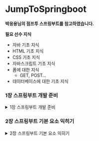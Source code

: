 # JumpToSpringboot

**박응용님의 점프투 스프링부트를 참고하였습니다.**

**필요 선수 지식**

- 자바 기초 지식
- HTML 기초 지식
- CSS 기초 지식
- 자바스크립트 기초 지식
- 폼에 대한 지식
    - GET, POST…
- 데이터베이스에 대한 기초 지식

### 1장 스프링부트 개발 준비

<details>
<summary> 1장 스프링부트 개발 준비 </summary>
<div markdown="1">   

**스프링부트란?**

스프링부트는 자바의 웹 프레임워크로 기존 스프링 프레임워크에 톰캣 서버를 내장하고 여러 편의 기능들을 추가하여 꾸준한 인기를 누리고 있는 프레임워크이다. **즉, 스프링부트는 웹 프로그램을 쉽고 빠르게 만들어 주는 웹 프레임워크다.**

<details>
<summary> —-# 웹 프레임워크란? </summary>
<div markdown="1">   

웹 프로그램을 위해서는 상당히 많은 기능을 만들어야 한다. 예를 들어 쿠키나 세션처리, 로그인/로그아웃, 데이터베이스 처리 등 웹프로그램을 위해 만들어야 할 기능들은 상당히 많다. 웹 프레임워크에는 이런 기능들이 이미 만들어져 있기 때문에 기능을 익혀서 사용하기만 하면된다. 쉽게 말해 웹 프레임워크는 웹 프로그램을 만들기 위한 스타터 키트라고 생각하면 된다.

</div>
</details>

**스프링의 장점**

- **튼튼한 프레임 워크**co
    - 스프링부트는 여러 보안 공격을 기본적으로 아주 잘 막아준다.
- **다양한 기능 탑재**
    - 오랜 세월동안 수많은 기능이 추가되고 다듬어짐
- **WAS가 따로 필요 없음**
    - Web Application Server(Tomcat, Weblogic, websphere…등)이 필요
        - 스프링에는 Tomcat이 내장되어 있어 WAS를 신경쓸 필요가 없다.
        - 톰캣 대신 다른 WAS를 사용할 수 있음.
- **설정이 쉽다.**
    - 이전에 스프링만을 사용하는것보다 훨씬 더 단순화 하여 쉽게 사용이 가능
    - 다른 언어로 작성된(파이썬의 장고)와 같은 언어의 간결함을 더 이상 부러워할 필요 없음
- **재미있다.**
    - 일단 해보자…


<details>
<summary> 자바 설치 </summary>
<div markdown="1">   

**JDK 설치**

자바 프로그래밍을 하기 위해 필수적으로 필요한 JDK(Java Development Kit)를 먼저 설치 

[Download the Latest Java LTS Free](https://www.oracle.com/java/technologies/downloads/)

```python
java --version 
#-- 위 명령어로 설치된 java 버전 확인
```

</div>
</details>

<details>
<summary> STS 설치(이클립스) </summary>
<div markdown="1">   

STS(Spring Tool Suite)는 문서파일 작성을 도와주는 도구로 워드나 한글이 있는 것처럼 프로그램 작성을 도와주는 툴들이다. **이러한 툴들을 통합개발환경**이라고 부른다. 이 IDE 중 가장 많이 추천되는 툴은 STS로 스프링 개발에 최적화된 에디터로 **이클립스 기반**으로 제작되었다.

**무료버전 인텔리제이는 사용하는데 있어서 약간의 제약이 있으므로 이클립스를 추천**

**❗️하지만 인텔리제이로 진행**

**인텔리제이**

<details>
<summary> Spring Initializr 설치 </summary>
<div markdown="1">   

인텔리제이 무료버전은 스프링 도구 지원이 안되지만 Spring Initializr를 사용하면 스프링부트 개발을 쉽게 시작할 수 있다.

• [https://start.spring.io/](https://start.spring.io/)

- 강좌랑 버전차이가 많이 나서 일단은 기본설정으로 진행했음… 
<img width="647" alt="1" src="https://user-images.githubusercontent.com/79856225/236632256-911348e8-fc96-44a1-a78a-6d2075efc8ea.png">

<img width="668" alt="2" src="https://user-images.githubusercontent.com/79856225/236632258-ceb97a94-234e-4ebb-aca1-301d395e67cb.png">

의존성 추가 후 생성!!

**다운받은 zip 파일을 프로젝트 홈 디렉토리에서 압축해제**

</div>
</details>

<details>
<summary> 인텔리제이 설치 </summary>
<div markdown="1">   

[IntelliJ IDEA](https://www.jetbrains.com/ko-kr/idea/download/)

무료 버전 설치 후 인텔리제이 실행

Open → Spring initializr 압축파일이 있는 디렉토리를 선택하여 시작.

</div>
</details>

<details>
<summary> 롬복 플러그인 설치 </summary>
<div markdown="1">  

인텔리제이 설정

Preferences → Plugins 에서 롬복(Lombok)을 검색하여 설치

<img width="976" alt="3" src="https://user-images.githubusercontent.com/79856225/236632259-93ba4139-0d77-46f1-9d28-7232078743f6.png">

</div>
</details>

<details>
<summary> Auto reload 설정 </summary>
<div markdown="1">  

자바 또는 템플릿을 수정할 경우 수작업 없이 자동으로 변경사항 적용

Preferences → Build, Execution, Deployment → compiler에서 다음 항목 활성화

<img width="291" alt="4" src="https://user-images.githubusercontent.com/79856225/236632260-8bca503e-5cdd-45f9-8101-b3f542b49a40.png">

Preferences → Advanced Settings에서 다음 항목 활성화

<img width="533" alt="5" src="https://user-images.githubusercontent.com/79856225/236632261-8dbf3b50-4d6c-4074-9b8f-039e6a70ed42.png">

</div>
</details>

<details>
<summary> 타임리프 </summary>
<div markdown="1">   

템플릿 파일을 변경한 후 자동 적용되게 하려면 application.properties파일에 다음과 같은 내용 추가

Spring initializr 압축파일이 있는 디렉토리/src/main/resources/application.properties에 다음 내용 추가

```java
spring.thymeleaf.cache=false
spring.devtools.restart.enabled=true
spring.thymeleaf.prefix=file:src/main/resources/templates/
```

</div>
</details>

<details>
<summary> Unused 경고 메시지 끄기 </summary>
<div markdown="1">   

인텔리제이 무료 버전은 스프링을 지원하지 않기 때문에 경고 메시지가 나타나기 때문에 설정에서 꺼야 함

Preferences → Editor → Inspections

Java → Declaration redundance 항목 → Unsued declation 체크 해제

<img width="322" alt="6" src="https://user-images.githubusercontent.com/79856225/236632262-c38eb6f3-da3b-403c-b012-3232cbcab69f.png">

</div>
</details>

<details>
<summary> Gradle </summary>
<div markdown="1">   

**로컬 서버 실행 및 배포 파일 생성**

- **로컬 서버 실행**
    
    이제부터 Spring Initializr 압축파일이 있는 폴더를 myproject 폴더라고 함
    
    그레이들 창에서 다음과 같이 선택
    
    myproject → Tasks → application → bootRun을 선택 후 마우스 우측 클릭 후 Run
    
   <img width="489" alt="7" src="https://user-images.githubusercontent.com/79856225/236632264-396fead6-94d5-42b3-8f3b-659b685e09ae.png">
    
- **배포 파일 생성**
    
    그레이들 창에서 다음과 같이 선택
    
    myproject → Tasks → build → bootJar 우측 클릭 후  Run 
    
    build/libs/ 디렉토리에 .jar 배포 파일 생성 확인
    
<img width="333" alt="8" src="https://user-images.githubusercontent.com/79856225/236632265-606dc885-3875-4a21-bf15-1777350ac70f.png">

</div>
</details>

</div>
</details>

<details>
<summary> 스프링부트 맛보기 </summary>
<div markdown="1">   

**locallhost:8080/hello 브라우저 요청해보기**

**HelloController**

브라우저에 요청을 처리하기 위해서는 컨트롤러가 필요하며 컨트롤러는 서버에 전달된 클라이언트의 요청을 처리하는 자바 클래스이다.

- 컨트롤러 생성

<img width="333" alt="1" src="https://user-images.githubusercontent.com/79856225/236632429-77f0b7ef-35bd-498c-bb3a-42f151137eeb.png">

해당 위치에서 마우스 우측 버튼을 누르고 New → Class를 선택 → HelloController 이름의 클래스 생성

- 생성된 클래스 코드 수정

```java
package com.example.demo; //자신의 파일 프로젝트 디렉토리 이름

import org.springframework.stereotype.Controller;
import org.springframework.web.bind.annotation.GetMapping;
import org.springframework.web.bind.annotation.ResponseBody;

// 아래 에너테이션이 있어야 스프링부트 프레임워크가 컨트롤러로 인식
@Controller
public class HelloController {
// 아래 주소로 요청이 들어오면 hello 메소드가 실행됨
    @GetMapping("/hello")
    @ResponseBody
    public String hello() {
        return "Hello World";
    }
}
```

- **로컬서버 실행**

그레이들 창에서 bootRun 실행 후 [http://localhost:8080/hello](http://localhost:8080/hello) URL 요청

<img width="839" alt="2" src="https://user-images.githubusercontent.com/79856225/236632431-82f21533-295b-46c6-86ea-bb4cd86fff18.png">


</div>
</details>

<details>
<summary> 스프링부트 도구 설치 </summary>
<div markdown="1">   

이전 실습에서 진행했던 HelloController를 다음과 같이 수정

```java
package com.example.demo;

import org.springframework.stereotype.Controller;
import org.springframework.web.bind.annotation.GetMapping;
import org.springframework.web.bind.annotation.ResponseBody;

@Controller
public class HelloController {
    @GetMapping("/hello")
    @ResponseBody
    public String hello() {
        return "Hello Demo Project";
    }
}
```

이렇게 코드를 수정했다고 하고 새로고침을 눌러봐도 보이는 문자열은 변하지 않는다. 수정된 사항을 적용하려면 서버를 다시 리로딩해야 하기 때문인데 이 부분을 상당히 불편할 수 있다. 이 문제를 해결하려면 Spring Boot Devtools를 설치해야 한다.

**서버 재시작 없이 변경사항을 즉시 반영해주는 Spring Boot Devtools 설치**

- **Spring Boot Devtools**

해당 툴을 설치하기 위해서는 Gradle로 설치해야 함. build.gradle을 다음과 같이 수정

```java
plugins {
    id 'java'
    id 'org.springframework.boot' version '3.0.0'
    id 'io.spring.dependency-management' version '1.1.0'
}

group = 'com.example'
version = '0.0.1-SNAPSHOT'
sourceCompatibility = '17'

repositories {
    mavenCentral()
}

dependencies {
    implementation 'org.springframework.boot:spring-boot-starter-web'
    testImplementation 'org.springframework.boot:spring-boot-starter-test'
    **developmentOnly 'org.springframework.boot:spring-boot-devtools'**
}

tasks.named('test') {
    useJUnitPlatform()
}ㄴㅇ
```

—# **developmentOnly**

Gradle의 developmentOnly는 개발환경에만 적용되는 설정이다. 즉, 운영환경에 배포되는 jar, war 파일에는 developmentOnly로 설치된 라이브러리는 제외된다

변경사항 적용을 위해 build.gradle 우측 클릭 후 Run 를 선택하여 필요 라이브러리 다운

<img width="268" alt="3" src="https://user-images.githubusercontent.com/79856225/236632433-54b8ab57-40a0-4da9-bffc-26387337c423.png">

<img width="774" alt="4" src="https://user-images.githubusercontent.com/79856225/236632434-3fa9dd9c-b562-468c-80a6-003d8ed051a7.png">


해당 버튼을 눌러서 코드를 재실행하면 이제부터 서버 재시작없이 변경 가능

- **Live Reload를 이용하여 재호출 없이 변경사항 확인**

—# 크롬 확장 프로그램을 통해서만 가능

Live Reload 확장 프로그램을 설치하면 새로고침 없이 변경사항을 바로 확인 가능하다.

• LiveReload++ - [https://chrome.google.com/webstore/detail/livereload%20%20/ciehpookapcdlakedibajeccomagbfab](https://chrome.google.com/webstore/detail/livereload%20%20/ciehpookapcdlakedibajeccomagbfab)

- **롬복(Lombok)**

롬복은 자바 클래스에 Getter, Setter, 생성자 등을 자동으로 만들어 주는 도구이다. 직접 구현하여 사용해도 되지만 롬복을 사용하면 더 깔끔하다.

1. biuld.gradle에 의존성 추가
    
    ```java
    (... 생략 ...)
    
    dependencies {
        implementation 'org.springframework.boot:spring-boot-starter-web'
        testImplementation 'org.springframework.boot:spring-boot-starter-test'
        developmentOnly 'org.springframework.boot:spring-boot-devtools'
        **compileOnly 'org.projectlombok:lombok'
        annotationProcessor 'org.projectlombok:lombok'**
    }
    
    (... 생략 ...)
    ```
    
    **—# compileOnly**
    
    build.gradle 파일의 compileOnly는 해당 라이브러리가 컴파일 단계에서만 필요한 경우에 사용한다.
    
    **—# annotationProcessor**
    
    컴파일 단계에서 애너테이션을 분석하고 처리하기 위해 사용한다.
    
2. Getter, Setter 작성 후 롬복 작동 확인
    
    main/java/com/example/demo/HelloLombok 클래스를 작성하여 롬복 작동 확인
    
    ```java
    package com.example.demo;
    
    import lombok.Getter;
    import lombok.Setter;
    
    **@Getter
    @Setter**
    public class HelloLombok {
    
        private String hello;
        private int lombok;
    
        public static void main(String[] args) {
            HelloLombok helloLombok = new HelloLombok();
            helloLombok.**setHello("헬로");**
            helloLombok.**setLombok(5);**
    
            System.out.println(helloLombok.**getHello());**
            System.out.println(helloLombok.**getLombok());**
        }
    }
    ```
    
    HelloLombok 클래스에 hello와 lombok 2개의 attribute를 추가 후 클래스명 바로 위에 getter와 setter 애너테이션을 적용하면 getter, setter 메서드를 추가하지 않아도 함수를 사용할 수 있다.
    
3. RequiredArgsConstructor
    
    코드를 아래와 같이 수정
    
    ```java
    package com.example.demo;
    
    import lombok.Getter;
    **import lombok.RequiredArgsConstructor;**
    
    **@RequiredArgsConstructor**
    @Getter
    ~~@Setter~~
    public class HelloLombok {
    
        private **final** String hello;
        private **final** int lombok;
    
        public static void main(String[] args) {
            HelloLombok helloLombok = new HelloLombok**("헬로", 5);**
            System.out.println(helloLombok.getHello());
            System.out.println(helloLombok.getLombok());
        }
    }
    ```
    
    attribute에 final을 적용하고 롬복의 @RequiredArgsConstructor 에너테이션을 적용하면 해당 속성을 필요로하는 생성자가 롬복에 의해 자동으로 생성되며 final이 없는 속성은 생성자에 포함되지 않는다.
    
    final은 한번 설정한 값을 변경할 수 없게 만드는 키워드이다. final을 적용했기 때문에 @Setter는 의미가 없으며 Setter 메서들도 사용이 불가능하다.
    
    아래에 생성자를 직접 작성한 경우와 동일하다.
    
    ```java
    package com.example.demo;
    import lombok.Getter;
    
    @Getter
    public class HelloLombok {
    
        private final String hello;
        private final int lombok;
    
        **public HelloLombok(String hello, int lombok) {
            this.hello = hello;
            this.lombok = lombok;
        }**
    
        public static void main(String[] args) {
            HelloLombok helloLombok = new HelloLombok("헬로", 5);
            System.out.println(helloLombok.getHello());
            System.out.println(helloLombok.getLombok());
        }
    }
    ```
    
    <aside>
    ❗ 롬복을 사용하면 생성자를 더 깔끔하게 만들어준다. 코드에서는 setter와 getter를 통해 해당 클래스레 있는 특성에 접근했는데 클래스 속성명과 메인에서 호출하는 이름이 일치하지 않아도 어떻게 알아보는지 알아볼 필요가 있다.
    
    </aside>

</div>
</details>


</div>
</details>

### 2장 스프링부트 기본 요소 익히기

<details>
<summary> 2장 스프링부트 기본 요소 익히기 </summary>
<div markdown="1">   

**목표**

- 컨트롤러를 이용해 URL과 메핑되는 메소드를 관리
- 자바 JPA를 이용해 데이터베이스를 제어
- Demo 게시판에 질문 목록과 질문 상세 기능을 만든다.


<details>
<summary> 스프링부트 프로젝트의 구조  </summary>
<div markdown="1">   

<img width="1182" alt="1" src="https://user-images.githubusercontent.com/79856225/236632534-f11e9dee-3e44-49d3-8e07-29235bd60cad.png">

현재는 Controller와 Lombok 파일만 생성한 상태이다. 

- **src/main/java 디렉토리**
    
    해당 폴더에 com.example.dmo 패키지는 자바 파일을 작성하는 공간으로 자바 파올로는 Controller와 같은 스프링부트의 컨트롤러, 폼과 DTO, DB처리를 위한 엔티티, 서비스 파일등이 있다.
    
    - [DemoApplication.java](http://DemoApplication.java) 파일
        
        스프링부트 애플레키에션에 시작을 담당하는 파일로 <프로젝트명> + [Application.java](http://Application.java) 파일이다. 클래스위에는 반드시 @SpringBootApplication 에너테이션이 적용되어야 한다.
        
        ```java
        package com.example.demo;
        
        import org.springframework.boot.SpringApplication;
        import org.springframework.boot.autoconfigure.SpringBootApplication;
        
        **@SpringBootApplication**
        public class DemoApplication {
        
        	public static void main(String[] args) {
        		SpringApplication.run(DemoApplication.class, args);
        	}
        
        }
        ```
        
- **src/main/resource 디렉토리**
    
    자바 파일을 제외한 HTML, CSS, Javascript, 환경파일 등을 작성하는 공간
    
    - template 디렉토리
        
        templates 디렉토리에는HTML파일 형태로 자바 객체와 연동되는 템플릿 파일을 저장한다. 해당 폴더에는 질문 목록, 질문 상세 등의 HTML 파일을 저장한다.
        
    - static 디렉터리
        
        Static 디렉토리는 Css, Js 그리고 이미지 파일등을 저장하는 공간이다.
        
    - application.proterites 파일
        
        프로젝트의 환경을 설정한다. 프로젝트의 환경, DB등의 설정을 이 파일에 저장
        
- **src/test/java 디렉토리**
    
    프로젝트에서 작성한 파일을 테스트하기 위한 테스트 코드를 작성하는 공간으로 JUnit과 스프링부트의 테스팅 도구를 사용하여 서버를 실행하지 않은 상태에서 main/java 폴더에서 작성한 코드를 테스트 할 수 있다.
    
- **build.gradle 파일**
    
    그레이들이 사용하는 환경 파일이다. 그레이들은 그루비를 기반으로 한 빌드 도구로 Ant, maven과 같은 이전 세대 빌드 도구의 단점을 보완하고 장점을 취합하여 만든 빌드 도구이다. 해당 파일에는 프로젝트를 위해 필요한 플러그인과 라이브러리 등을 기술한다.

</div>
</details>

<details>
<summary> 컨트롤러 </summary>
<div markdown="1">   

**URL 매핑**

[localhost:8080/demo](http://localhost:8080/demo) 페이지를 요청했을 때 안녕하세요 문자열을 출력하도록 구현

URL 매핑을 추가하귀 해애 [MainController.java](http://MainController.java) 파일을 다음과 같이 작성

com/example/demo/MainController.java

```java
package com.example.demo;

import org.springframework.stereotype.Controller;
import org.springframework.web.bind.annotation.GetMapping;
import org.springframework.web.bind.annotation.ResponseBody;

@Controller
public class MainController {

    @GetMapping("/demo")
    @ResponseBody
    public String index() {
        return "안녕하세요 스프링부트 Demo Main page입니다.";
    }
}
```

- @Controller 에너테이션을 적용하면 해당 클래스는 스프링부트의 컨트롤러가 된다.
- @GetMapping 에너테이션은 URL과 매핑을 담당한다.
- @ResponseBody 에너테이션은 URL 요청에 대한 응답으로 문자열을 리턴하라는 의미
    - 만약 해당 에너테이션을 생략한다면 index라는 이름의 템플릿 파일을 찾게 된다.

서버에 요청이 발생하면 스프링부트는 요청 페이지와 매핑되는 컨트롤러를 대상으로 찾는다.

**❗️demo 요청이 발생하면 /demo URL과 매핑되는 index 메서드를 MainController에서 찾아서 실행한다.**

[localhost:8080/demo](http://localhost:8080/demo)로 확인

</div>
</details>

<details>
<summary> JPA </summary>
<div markdown="1">   

**ORM**

웹서비스는 데이터를 처리할 때 대부분 데이터베이스를 사용하며 이 때 ORM을 이용하면 자바 문법만으로도 데이터베이스를 다룰 수 있다. (장고의 Model과 같은 개념)

```java
Question q1 = new Question();
q1.setSubject("안녕하세요");
q1.setContent("가입 인사드립니다 ^^");
this.questionRepository.save(q1);

Question q2 = new Question();
q2.setSubject("질문 있습니다");
q2.setContent("ORM이 궁금합니다");
this.questionRepository.save(q2);
```

이처럼 데이터를 관리하는 데 사용하는 ORM 클래스를 엔티티(Entity)라고 한다.

**JPA**

스프링부트는 JPA(Java Persistence API)를 사용하여 DB를 처리한다. JPA는 자바 진영에서 ORM의 기술 표준으로 사용하는 인터페이스 모음이다.

> JPA는 인터페이스이다. 따라서 인터페이스를 구현하는 실제 클래스가 필요하다. JPA를 구현한 대표적인 실제 클래스에는 하이버네이트(Hibernate)가 있다.
> 

**H2 데이터베이스 설치**

JPA를 사용하기 전에 데이터를 저장할 데이터베이스를 설치해야하며 굵직한 DB보다 설치도 쉽고 사용도 편리한 H2 데이터베이스를 많이 사용

—# H2 DB는 주로 개발용이나 소규모 프로젝트에서 사용되는 파일 기반의 경량 DB

- **build.gradle에서 의존성을 추가하여 라이브러리 설치**

```java
(... 생략 ...)

dependencies {
    implementation 'org.springframework.boot:spring-boot-starter-web'
    testImplementation 'org.springframework.boot:spring-boot-starter-test'
    developmentOnly 'org.springframework.boot:spring-boot-devtools'
    **compileOnly 'org.projectlombok:lombok'
    annotationProcessor 'org.projectlombok:lombok'
    runtimeOnly 'com.h2database:h2'**
}

(... 생략 ...)
```

**—# runtimeOnly는 해당 라이브러리가 런타임(Runtime)시에만 필요한 경우에 사용한다. 컴파일(Compile)시에만 필요한 경우에는 runtimeOnly 대신 compileOnly를 사용한다.**

- [**application.properties](http://application.properties) 파일에 데이터베이스 설정**
    
    ```java
    (... 생략 ...)
    # DATABASE
    spring.h2.console.enabled=true
    spring.h2.console.path=/h2-console
    spring.datasource.url=jdbc:h2:~/local
    spring.datasource.driverClassName=org.h2.Driver
    spring.datasource.username=sa
    spring.datasource.password=
    ```
    
    - spring.h2.console.enabled - H2 콘솔의 접속을 허용할지의 여부이다. true로 설정한다.
    - spring.h2.console.path - 콘솔 접속을 위한 URL 경로이다.
    - spring.datasource.url - 데이터베이스 접속을 위한 경로이다.
    - spring.datasource.driverClassName - 데이터베이스 접속시 사용하는 드라이버이다.
    - spring.datasource.username - 데이터베이스의 사용자명이다. (사용자명은 기본 값인 sa로 설정한다.)
    - spring.datasource.password - 데이터베이스의 패스워드이다. 로컬 개발 용도로만 사용하기 때문에 패스워드를 설정하지 않았다.
    
    사용자의 홈디렉터리는 윈도우의 경우에는 `C:\Users\(사용자명)` 이고 맥OS의 경우에는 `/Users/(사용자명)` 이다. 본인이 사용하는 OS에 맞는 홈디렉터리에 `local.mv.db` 파일을 생성하자. 파일은 내용 없이 빈파일로 생성한다.
    
- spring.datasource.url에 설정한 결로에 해당하는 DB파일을 만들어야 한다.
    
    그리고 `spring.datasource.url`에 설정한 경로에 해당하는 데이터베이스 파일을 만들어야 한다. 위에서 `spring.datasource.url`을 `jdbc:h2:~/local` 로 설정했기 때문에 사용자의 홈디렉터리(`~` 에 해당하는 경로) 밑에 `local.mv.db` 라는 파일을 생성해야 한다. 만약 `jdbc:h2:~/test`라고 설정했다면 `test.mv.db` 라는 파일을 생성해야 한다.
    
- toutch lcal.mv.db  명령어를 통해 파일 생성
    
    ```java
    ~ % touch local.mv.db
    // 홈디렉토리에서 진행
    ```
    
- • [http://localhost:8080/h2-console](http://localhost:8080/h2-console) 주소로 H2 콘솔 접속

<img width="281" alt="1" src="https://user-images.githubusercontent.com/79856225/236632613-c4dbb615-b1fe-4116-8b89-cc0bf2737e37.png">


**JPA 환경설정**

- **build.gradle 파일 수정**

```java
(... 생략 ...)

dependencies {
    implementation 'org.springframework.boot:spring-boot-starter-web'
    testImplementation 'org.springframework.boot:spring-boot-starter-test'
    developmentOnly 'org.springframework.boot:spring-boot-devtools'
    compileOnly 'org.projectlombok:lombok'
    annotationProcessor 'org.projectlombok:lombok'
    runtimeOnly 'com.h2database:h2'
    **implementation 'org.springframework.boot:spring-boot-starter-data-jpa'**
}
(... 생략 ...)
```

—# **implementation**

build.gradle 파일의 implementation은 해당 라이브러리 설치를 위해 일반적으로 사용하는 설정이다. implementation은 해당 라이브러리가 변경되더라도 이 라이브러리와 연관된 모든 모듈들을 컴파일하지 않고 직접 관련이 있는 모듈들만 컴파일하기 때문에 rebuild 속도가 빠르다.

- [**application.properties](http://application.properties) 파일 수정**

```java
(... 생략 ...)
# JPA
spring.jpa.properties.hibernate.dialect=org.hibernate.dialect.H2Dialect
spring.jpa.hibernate.ddl-auto=update
```

- spring.jpa.properties.hibernate.dialect - 데이터베이스 엔진 종류를 설정한다.
- spring.jpa.hibernate.ddl-auto - 엔티티를 기준으로 테이블을 생성하는 규칙을 정의한다.

<aside>
❗ **spring.jpa.hibernate.ddl-auto**

위 설정에서 spring.jpa.hibernate.ddl-auto를 update로 설정했다. update와 같은 설정값에 대해서 간단히 알아보자.

- none - 엔티티가 변경되더라도 데이터베이스를 변경하지 않는다.
- update - 엔티티의 변경된 부분만 적용한다.
- validate - 변경사항이 있는지 검사만 한다.
- create - 스프링부트 서버가 시작될때 모두 drop하고 다시 생성한다.
- create-drop - create와 동일하다. 하지만 종료시에도 모두 drop 한다.

개발 환경에서는 보통 update 모드를 사용하고 운영환경에서는 none 또는 validate 모드를 사용한다.

</aside>

- 엔티티 : 데이터베이스에 저장되는 데이터를 객체로 매핑한 것

</div>
</details>

<details>
<summary> 엔티티 </summary>
<div markdown="1">   

—# 엔티티 

엔티티는 데이터베이스 테이블과 매핑되는 자바 클래스를 말하며 모델 또는 도메인 모델이라고 부르기도 한다. **장고의 모델과 개념이 비슷하다.**

**엔티티의 속성 구상하기**

엔티티의 속성을 구상하는것은 데이터베이스 모델을 구상하는것과 같으며 어떤 테이블이 필요한지를 구상하는것과 같다.

- **질문(Question) 엔티티에는 최소한 다음과 같은 속성이 필요**
    
    
    | 속성명 | 설명 |
    | --- | --- |
    | id | 질문의 고유 번호 |
    | subject | 질문의 제목 |
    | content | 질문의 내용 |
    | create_date | 질문을 작성한 일시 |
- **답변(Answer) 엔티티에는 최소한 다음과 같은 속성이 필요**
    
    
    | 속성명 | 설명 |
    | --- | --- |
    | id | 답변의 고유 번호 |
    | question | 질문(어떤 질문의 답변인지) |
    | content | 답변의 내용 |
    | create_date | 답변을 작성한 일시 |

**질문 엔티티 작성하기**

- main/java/com/examole/demo/Question.java

```java
package com.example.demo;

import java.time.LocalDateTime;
import java.util.List;

import jakarta.persistence.CascadeType;
import jakarta.persistence.Column;
import jakarta.persistence.Entity;
import jakarta.persistence.GeneratedValue;
import jakarta.persistence.GenerationType;
import jakarta.persistence.Id;
import jakarta.persistence.OneToMany;

import lombok.Getter;
import lombok.Setter;

@Getter
@Setter
@Entity
public class Question {
    @Id
    @GeneratedValue(strategy = GenerationType.IDENTITY)
    private Integer id;

    @Column(length = 200)
    private String subject;

    @Column(columnDefinition = "TEXT")
    private String content;

    private LocalDateTime createDate;

    @OneToMany(mappedBy = "question", cascade = CascadeType.REMOVE)
    private List<Answer> answerList;
}
```

- **코드 에너테이션**
    - **엔티티를 만들기 위해 @Entity 에너테이션을 적용해야 JPA가 인식한다.**
    - **롬복의 Getter Setter을 위한 에너테이션 적용**
- **엔티티(모델)속성 에너테이션**
    - **Id**
        - @GeneratedValue를 적용하면 저장할 대 해당 속성에 값이 1씩 자동으로 증가하여 저장한다.
        - strategy는 고유번호를 생성하는 옵션으로 GenerationType.IDENTITY옵션을 주면 해당 해당 컬럼만의 독립적인 시퀀스를 생성하여 번호를 증가시킨다.
    - **Coulmn(length =200)**
        - 테이블의 세부 설정을 위해 사용된다.
        - Length 옵션을 주면 컬럼의 길이를 설정할 수 있다.
        - columnDefinition = “TEXT” 옵션을 주면 “내용”처럼 글 자 제한없음
    - **OneToMany**
        - 질문에서 답변 엔티티를 참조하기 위한 에너테이션
        - 질문에는 여러 답변이 달릴 수 있다.
        - CascadeType.REMOVE를 사용하여 질문 삭제 시 그 질문에 달린 모든 답변을 함께 삭제할 수 있다.

**답변 엔티티 생성하기**

```java
package com.example.demo;

import java.time.LocalDateTime;
import jakarta.persistence.ManyToOne;
import jakarta.persistence.Column;
import jakarta.persistence.Entity;
import jakarta.persistence.GeneratedValue;
import jakarta.persistence.GenerationType;
import jakarta.persistence.Id;

import lombok.Getter;
import lombok.Setter;

@Getter
@Setter
@Entity
public class Answer {
    @Id
    @GeneratedValue(strategy = GenerationType.IDENTITY)
    private Integer id;

    @Column(columnDefinition = "TEXT")
    private String content;

    private LocalDateTime createDate;

    @ManyToOne
    private Question question;
}
```

- 질문과 비슷하며 질문의 id를 알기 위해 question 변수를 추가했다.
    - 답변은 하나의 질문에 여러개가 달릴 수 있는 구조이므로 ManyToOne 태그를 적용

**H2 콘솔에서 확인**

- [http://localhost:8080/h2-console](http://localhost:8080/h2-console) 주소로 H2 콘솔 접속

<img width="205" alt="1" src="https://user-images.githubusercontent.com/79856225/236632636-ba36c9b4-2751-440f-90b0-f87db066d541.png">

</div>
</details>

<details>
<summary> 레포지터리 </summary>
<div markdown="1">   



</div>
</details>

</div>
</details>



<!-- 
<details>
<summary>  </summary>
<div markdown="1">   

</div>
</details> -->
